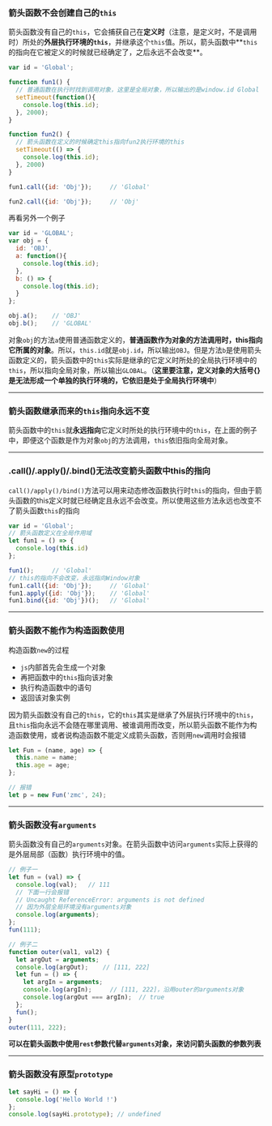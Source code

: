 ### 箭头函数不会创建自己的`this`

箭头函数没有自己的`this`，它会捕获自己在**定义时**（注意，是定义时，不是调用时）所处的**外层执行环境的`this`**，并继承这个`this`值。所以，箭头函数中**`this`的指向在它被定义的时候就已经确定了，之后永远不会改变**。 

```javascript
var id = 'Global';

function fun1() {
  // 普通函数在执行时找到调用对象，这里是全局对象，所以输出的是window.id Global
  setTimeout(function(){
    console.log(this.id);
  }, 2000);
}

function fun2() {
  // 箭头函数在定义的时候确定this指向fun2执行环境的this
  setTimeout(() => {
    console.log(this.id);
  }, 2000)
}

fun1.call({id: 'Obj'});     // 'Global'

fun2.call({id: 'Obj'});     // 'Obj'
```

再看另外一个例子

```javascript
var id = 'GLOBAL';
var obj = {
  id: 'OBJ',
  a: function(){
    console.log(this.id);
  },
  b: () => {
    console.log(this.id);
  }
};

obj.a();    // 'OBJ'
obj.b();    // 'GLOBAL'
```

对象`obj`的方法`a`使用普通函数定义的，**普通函数作为对象的方法调用时，this指向它所属的对象**。所以，`this.id`就是`obj.id`，所以输出`OBJ`。但是方法`b`是使用箭头函数定义的，箭头函数中的`this`实际是继承的它定义时所处的全局执行环境中的`this`，所以指向全局对象，所以输出`GLOBAL`。（**这里要注意，定义对象的大括号{}是无法形成一个单独的执行环境的，它依旧是处于全局执行环境中**） 

------

### 箭头函数继承而来的`this`指向永远不变

箭头函数中的`this`就**永远指向**它定义时所处的执行环境中的`this`，在上面的例子中，即便这个函数是作为对象`obj`的方法调用，`this`依旧指向全局对象。 

------

### .call()/.apply()/.bind()无法改变箭头函数中this的指向

`call()/apply()/bind()`方法可以用来动态修改函数执行时`this`的指向，但由于箭头函数的this定义时就已经确定且永远不会改变。所以使用这些方法永远也改变不了箭头函数`this`的指向 

```javascript
var id = 'Global';
// 箭头函数定义在全局作用域
let fun1 = () => {
  console.log(this.id)
};

fun1();     // 'Global'
// this的指向不会改变，永远指向Window对象
fun1.call({id: 'Obj'});     // 'Global'
fun1.apply({id: 'Obj'});    // 'Global'
fun1.bind({id: 'Obj'})();   // 'Global'
```

------

### 箭头函数不能作为构造函数使用

构造函数`new`的过程

-  `js`内部首先会生成一个对象 
-  再把函数中的`this`指向该对象 
-  执行构造函数中的语句 
-  返回该对象实例 

因为箭头函数没有自己的`this`，它的`this`其实是继承了外层执行环境中的`this`，且`this`指向永远不会随在哪里调用、被谁调用而改变，所以箭头函数不能作为构造函数使用，或者说构造函数不能定义成箭头函数，否则用`new`调用时会报错 

```javascript
let Fun = (name, age) => {
  this.name = name;
  this.age = age;
};

// 报错
let p = new Fun('zmc', 24);
```

------

### 箭头函数没有`arguments`

箭头函数没有自己的`arguments`对象。在箭头函数中访问`arguments`实际上获得的是外层局部（函数）执行环境中的值。 

```javascript
// 例子一
let fun = (val) => {
  console.log(val);   // 111
  // 下面一行会报错
  // Uncaught ReferenceError: arguments is not defined
  // 因为外层全局环境没有arguments对象
  console.log(arguments); 
};
fun(111);

// 例子二
function outer(val1, val2) {
  let argOut = arguments;
  console.log(argOut);    // [111, 222]
  let fun = () => {
    let argIn = arguments;
    console.log(argIn);     // [111, 222]，沿用outer的arguments对象
    console.log(argOut === argIn);  // true
  };
  fun();
}
outer(111, 222);
```

 **可以在箭头函数中使用`rest`参数代替`arguments`对象，来访问箭头函数的参数列表** 

------

### 箭头函数没有原型`prototype`

```javascript
let sayHi = () => {
  console.log('Hello World !')
};
console.log(sayHi.prototype); // undefined
```

